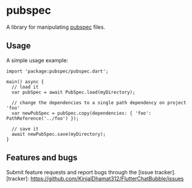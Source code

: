 # pubspec

A library for manipulating [pubspec](https://www.dartlang.org/tools/pub/pubspec.html) files.

## Usage

A simple usage example:

    import 'package:pubspec/pubspec.dart';

    main() async {
      // load it
      var pubSpec = await PubSpec.load(myDirectory);

      // change the dependencies to a single path dependency on project 'foo'
      var newPubSpec = pubSpec.copy(dependencies: { 'foo': PathReference('../foo') });

      // save it
      await newPubSpec.save(myDirectory);
    }


## Features and bugs

Submit feature requests and report bugs through the [issue tracker].
[tracker]: https://github.com/KinjalDhamat312/FlutterChatBubble/issues
